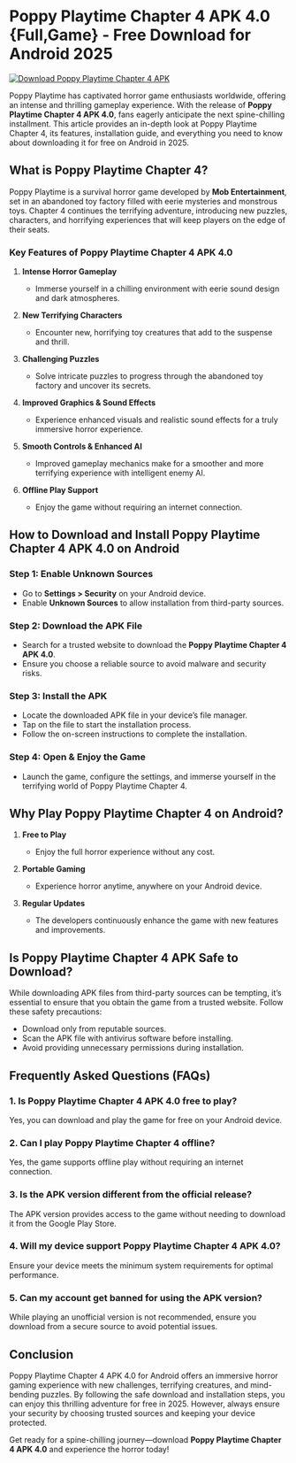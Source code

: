 # Poppy Playtime Chapter 4 APK 4.0 {Full,Game} - Free Download for Android 2025

[![Download Poppy Playtime Chapter 4 APK](https://img.shields.io/badge/Download-Poppy%20Playtime%20Chapter%204%20APK-blue?style=for-the-badge&logo=android&logoColor=white&labelColor=darkblue)](https://modcombo.com/poppy-playtime-chapter-4.html)


Poppy Playtime has captivated horror game enthusiasts worldwide, offering an intense and thrilling gameplay experience. With the release of **Poppy Playtime Chapter 4 APK 4.0**, fans eagerly anticipate the next spine-chilling installment. This article provides an in-depth look at Poppy Playtime Chapter 4, its features, installation guide, and everything you need to know about downloading it for free on Android in 2025.

## **What is Poppy Playtime Chapter 4?**

Poppy Playtime is a survival horror game developed by **Mob Entertainment**, set in an abandoned toy factory filled with eerie mysteries and monstrous toys. Chapter 4 continues the terrifying adventure, introducing new puzzles, characters, and horrifying experiences that will keep players on the edge of their seats.

### **Key Features of Poppy Playtime Chapter 4 APK 4.0**

1. **Intense Horror Gameplay**
   - Immerse yourself in a chilling environment with eerie sound design and dark atmospheres.
   
2. **New Terrifying Characters**
   - Encounter new, horrifying toy creatures that add to the suspense and thrill.
   
3. **Challenging Puzzles**
   - Solve intricate puzzles to progress through the abandoned toy factory and uncover its secrets.
   
4. **Improved Graphics & Sound Effects**
   - Experience enhanced visuals and realistic sound effects for a truly immersive horror experience.
   
5. **Smooth Controls & Enhanced AI**
   - Improved gameplay mechanics make for a smoother and more terrifying experience with intelligent enemy AI.
   
6. **Offline Play Support**
   - Enjoy the game without requiring an internet connection.

## **How to Download and Install Poppy Playtime Chapter 4 APK 4.0 on Android**

### **Step 1: Enable Unknown Sources**
   - Go to **Settings > Security** on your Android device.
   - Enable **Unknown Sources** to allow installation from third-party sources.

### **Step 2: Download the APK File**
   - Search for a trusted website to download the **Poppy Playtime Chapter 4 APK 4.0**.
   - Ensure you choose a reliable source to avoid malware and security risks.

### **Step 3: Install the APK**
   - Locate the downloaded APK file in your device’s file manager.
   - Tap on the file to start the installation process.
   - Follow the on-screen instructions to complete the installation.

### **Step 4: Open & Enjoy the Game**
   - Launch the game, configure the settings, and immerse yourself in the terrifying world of Poppy Playtime Chapter 4.

## **Why Play Poppy Playtime Chapter 4 on Android?**

1. **Free to Play**
   - Enjoy the full horror experience without any cost.

2. **Portable Gaming**
   - Experience horror anytime, anywhere on your Android device.

3. **Regular Updates**
   - The developers continuously enhance the game with new features and improvements.

## **Is Poppy Playtime Chapter 4 APK Safe to Download?**

While downloading APK files from third-party sources can be tempting, it’s essential to ensure that you obtain the game from a trusted website. Follow these safety precautions:

- Download only from reputable sources.
- Scan the APK file with antivirus software before installing.
- Avoid providing unnecessary permissions during installation.

## **Frequently Asked Questions (FAQs)**

### **1. Is Poppy Playtime Chapter 4 APK 4.0 free to play?**
   Yes, you can download and play the game for free on your Android device.

### **2. Can I play Poppy Playtime Chapter 4 offline?**
   Yes, the game supports offline play without requiring an internet connection.

### **3. Is the APK version different from the official release?**
   The APK version provides access to the game without needing to download it from the Google Play Store.

### **4. Will my device support Poppy Playtime Chapter 4 APK 4.0?**
   Ensure your device meets the minimum system requirements for optimal performance.

### **5. Can my account get banned for using the APK version?**
   While playing an unofficial version is not recommended, ensure you download from a secure source to avoid potential issues.

## **Conclusion**

Poppy Playtime Chapter 4 APK 4.0 for Android offers an immersive horror gaming experience with new challenges, terrifying creatures, and mind-bending puzzles. By following the safe download and installation steps, you can enjoy this thrilling adventure for free in 2025. However, always ensure your security by choosing trusted sources and keeping your device protected.

Get ready for a spine-chilling journey—download **Poppy Playtime Chapter 4 APK 4.0** and experience the horror today!
